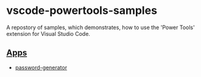 # vscode-powertools-samples

A repostory of samples, which demonstrates, how to use the 'Power Tools' extension for Visual Studio Code.

## [Apps](https://github.com/egodigital/vscode-powertools/wiki/Apps)

* [password-generator](https://github.com/egodigital/vscode-powertools-samples/tree/master/app-password-generator)
